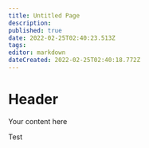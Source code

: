 ```yaml
---
title: Untitled Page
description: 
published: true
date: 2022-02-25T02:40:23.513Z
tags: 
editor: markdown
dateCreated: 2022-02-25T02:40:18.772Z
---
```


# Header
Your content here

Test
